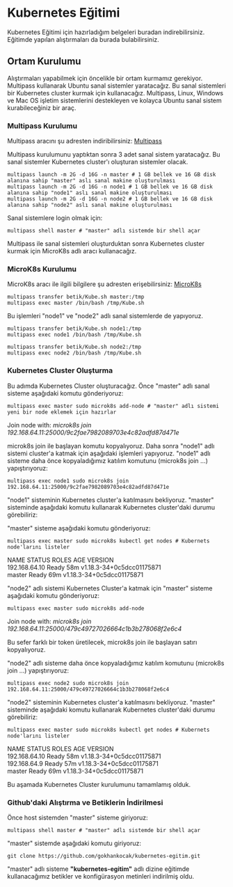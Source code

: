 # Kubernetes Eğitimi

Kubernetes Eğitimi için hazırladığım belgeleri buradan indirebilirsiniz. Eğitimde yapılan alıştırmaları da burada bulabilirsiniz.
## Ortam Kurulumu

Alıştırmaları yapabilmek için öncelikle bir ortam kurmamız gerekiyor. Multipass kullanarak Ubuntu sanal sistemler yaratacağız. Bu sanal sistemleri bir Kubernetes cluster kurmak için kullanacağız.
Multipass, Linux, Windows ve Mac OS işletim sistemlerini destekleyen ve kolayca Ubuntu sanal sistem kurabileceğiniz bir araç.

### Multipass Kurulumu
Multipass aracını şu adresten indiribilirsiniz:
[Multipass](https://multipass.run/)

Multipass kurulumunu yaptıktan sonra 3 adet sanal sistem yaratacağız. Bu sanal sistemler Kubernetes cluster'ı oluşturan sistemler olacak.

```shell
multipass launch -m 2G -d 16G -n master # 1 GB bellek ve 16 GB disk alanına sahip "master" aslı sanal makine oluşturulması
multipass launch -m 2G -d 16G -n node1 # 1 GB bellek ve 16 GB disk alanına sahip "node1" aslı sanal makine oluşturulması
multipass launch -m 2G -d 16G -n node2 # 1 GB bellek ve 16 GB disk alanına sahip "node2" aslı sanal makine oluşturulması
```

Sanal sistemlere login olmak için:

```shell
multipass shell master # "master" adlı sistemde bir shell açar
```

Multipass ile sanal sistemleri oluşturduktan sonra Kubernetes cluster kurmak için MicroK8s adlı aracı kullanacağız.

### MicroK8s Kurulumu
MicroK8s aracı ile ilgili bilgilere şu adresten erişebilirsiniz:
[MicroK8s](https://microk8s.io/)

```shell
multipass transfer betik/Kube.sh master:/tmp
multipass exec master /bin/bash /tmp/Kube.sh
```

Bu işlemleri "node1" ve "node2" adlı sanal sistemlerde de yapıyoruz.

```shell
multipass transfer betik/Kube.sh node1:/tmp
multipass exec node1 /bin/bash /tmp/Kube.sh
```

```shell
multipass transfer betik/Kube.sh node2:/tmp
multipass exec node2 /bin/bash /tmp/Kube.sh
```

### Kubernetes Cluster Oluşturma

Bu adımda Kubernetes Cluster oluşturacağız. Önce "master" adlı sanal sisteme aşağıdaki komutu gönderiyoruz:

```shell
multipass exec master sudo microk8s add-node # "master" adlı sistemi yeni bir node eklemek için hazırlar
```

Join node with: *microk8s join 192.168.64.11:25000/9c2fae7982089703e4c82adfd87d471e*

microk8s join ile başlayan komutu kopyalıyoruz.
Daha sonra "node1" adlı sistemi cluster'a katmak için aşağıdaki işlemleri yapıyoruz.
"node1" adlı sisteme daha önce kopyaladığımız katılım komutunu (microk8s join ...) yapıştırıyoruz:

```shell
multipass exec node1 sudo microk8s join 192.168.64.11:25000/9c2fae7982089703e4c82adfd87d471e
```

"node1" sisteminin Kubernetes cluster'a katılmasını bekliyoruz.
"master" sisteminde aşağıdaki komutu kullanarak Kubernetes cluster'daki durumu görebiliriz:

"master" sisteme aşağıdaki komutu gönderiyoruz:

```shell
multipass exec master sudo microk8s kubectl get nodes # Kubernets node'larını listeler
```

NAME            STATUS   ROLES    AGE   VERSION  
192.168.64.10   Ready    <none>   58m   v1.18.3-34+0c5dcc01175871  
master          Ready    <none>   69m   v1.18.3-34+0c5dcc01175871  

"node2" adlı sistemi Kubernetes Cluster'a katmak için "master" sisteme aşağıdaki komutu gönderiyoruz:

```shell
multipass exec master sudo microk8s add-node
```
Join node with: *microk8s join 192.168.64.11:25000/479c49727026664c1b3b278068f2e6c4*

Bu sefer farklı bir token üretilecek, microk8s join ile başlayan satırı kopyalıyoruz.

"node2" adlı sisteme daha önce kopyaladığımız katılım komutunu (microk8s join ...) yapıştırıyoruz:

```shell
multipass exec node2 sudo microk8s join 192.168.64.11:25000/479c49727026664c1b3b278068f2e6c4
```

"node2" sisteminin Kubernetes cluster'a katılmasını bekliyoruz.
"master" sisteminde aşağıdaki komutu kullanarak Kubernetes cluster'daki durumu görebiliriz:

```shell
multipass exec master sudo microk8s kubectl get nodes # Kubernets node'larını listeler
```

NAME            STATUS   ROLES    AGE   VERSION  
192.168.64.10   Ready    <none>   58m   v1.18.3-34+0c5dcc01175871  
192.168.64.9    Ready    <none>   57m   v1.18.3-34+0c5dcc01175871  
master          Ready    <none>   69m   v1.18.3-34+0c5dcc01175871  

Bu aşamada Kubernetes Cluster kurulumunu tamamlamış olduk.

### Github'daki Alıştırma ve Betiklerin İndirilmesi

Önce host sistemden "master" sisteme giriyoruz:

```shell
multipass shell master # "master" adlı sistemde bir shell açar
```

"master" sistemde aşağıdaki komutu giriyoruz:

```shell
git clone https://github.com/gokhankocak/kubernetes-egitim.git
```

"master" adlı sisteme **"kubernetes-egitim"** adlı dizine eğitimde kullanacağımız betikler ve konfigürasyon metinleri indirilmiş oldu.
